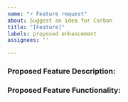 ```yaml
---
name: "⚡ Feature request"
about: Suggest an idea for Carbon
title: "[Feature]"
labels: proposed enhancement
assignees: ''

---
```


### Proposed Feature Description:
<!-- Please describe what feature you would like to see added -->

### Proposed Feature Functionality:
<!-- Please describe how the feature would work, what it would do, and if you have considered it, how it might be implemented -->
